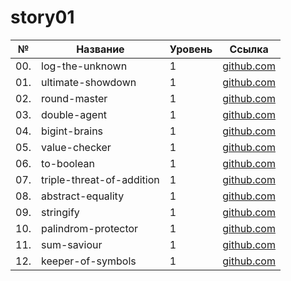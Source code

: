 # story01

| №   | Название                  | Уровень | Ссылка                                    |
| --- | ------------------------- | ------- | ----------------------------------------- |
| 00. | log-the-unknown           | 1       | [github.com](./log-the-unknown)           |
| 01. | ultimate-showdown         | 1       | [github.com](./ultimate-showdown)         |
| 02. | round-master              | 1       | [github.com](./round-master)              |
| 03. | double-agent              | 1       | [github.com](./double-agent)              |
| 04. | bigint-brains             | 1       | [github.com](./bigint-brains)             |
| 05. | value-checker             | 1       | [github.com](./value-checker)             |
| 06. | to-boolean                | 1       | [github.com](./to-boolean)                |
| 07. | triple-threat-of-addition | 1       | [github.com](./triple-threat-of-addition) |
| 08. | abstract-equality         | 1       | [github.com](./abstract-equality)         |
| 09. | stringify                 | 1       | [github.com](./stringify)                 |
| 10. | palindrom-protector       | 1       | [github.com](./palindrom-protector)       |
| 11. | sum-saviour               | 1       | [github.com](./sum-saviour)               |
| 12. | keeper-of-symbols         | 1       | [github.com](./keeper-of-symbols)         |
